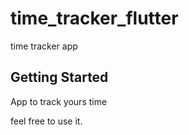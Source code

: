 # time_tracker_flutter

time tracker app

## Getting Started

App to track yours time

feel free to use it.